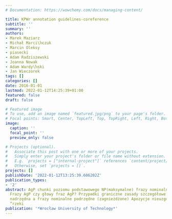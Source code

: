 ```yaml
---
# Documentation: https://wowchemy.com/docs/managing-content/

title: KPWr annotation guidelines-coreference
subtitle: ''
summary: ''
authors:
- Marek Maziarz
- Michał Marci\ŉczuk
- Marcin Oleksy
- piasecki
- Adam Radziszewski
- Joanna Nowak
- Adam Wardy\ŉski
- Jan Wieczorek
tags: []
categories: []
date: 2016-01-01
lastmod: 2022-01-12T14:25:39+01:00
featured: false
draft: false

# Featured image
# To use, add an image named `featured.jpg/png` to your page's folder.
# Focal points: Smart, Center, TopLeft, Top, TopRight, Left, Right, BottomLeft, Bottom, BottomRight.
image:
  caption: ''
  focal_point: ''
  preview_only: false

# Projects (optional).
#   Associate this post with one or more of your projects.
#   Simply enter your project's folder or file name without extension.
#   E.g. `projects = ["internal-project"]` references `content/project/deep-learning/index.md`.
#   Otherwise, set `projects = []`.
projects: []
publishDate: '2022-01-12T13:25:39.606202Z'
publication_types:
- '2'
abstract: AgP chunki poziomu podstawowego NP(maksymalne) frazy nominalne chunkera
  Frazy AgP czy głowy fraz AgP? Przypadki graniczne zasady szczegółowe Fraza nominalna
  nadrzędna a frazy nominalne podrzędne (zagnieżdżone) Apozycje nieuzgodnione casus
  “rzeki
publication: '*Wrocław University of Technology*'
---
```

